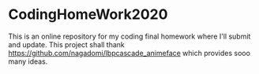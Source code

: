 # CodingHomeWork2020
This is an online repository for my coding final homework where I'll submit and update.
This project shall thank https://github.com/nagadomi/lbpcascade_animeface which provides sooo many ideas.
